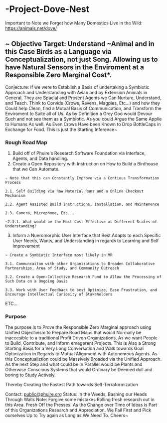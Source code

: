 # -Project-Dove-Nest
Important to Note we Forget how Many Domestics Live in the Wild: https://animals.net/dove/

## ~ Objective Target: Understand ~Animal and in this Case Birds as a Language via Conceptualization, not just Song. Allowing us to have Natural Sensors in the Enviroment at a Responsible Zero Marginal Cost*.
Conjecture: If we were to Establish a Basis of undertaking a Symbiotic Approach and Understanding with Avian and by Extension Animals in General. They are Spacial and Present Agents we Can Nurture, Understand, and Teach. Think to Corvids (Crows, Ravens, Magpies, Etc...) and how they Could help Clean, find a Mutual Basis of Communication, and Transform the Enviroment to Suite all of Us. As by Definition a Grey Goo would Devour Such and not see them as a Symbiotic. As you could Argue the Same Applie to Humans As well. As Even Crows Have been Known to Drop BottleCaps in Exchange for Food. This is just the Starting Inference~

### Rough Road Map
1. Build off of Phuire's Research Software Foundation via Interface, Agents, and Data handling.
2. Create a Open Repository with Instruction on How to Build a Birdhouse that we Can Automate.
```
~ Note that this can Constantly Improve via a Contious Transformation Process

2.1. Self Building via Raw Material Runs and a Online Checkout Mechanism

2.2. Agent Assisted Build Instructions, Installation, and Maintenence

2.3. Camera, Microphone, Etc...

~2.3.1. What would be the Most Cost Effective at Different Scales of Understanding?
```
3. Inform a Nueromorphic User Interface that Best Adapts to each Specific User Needs, Wants, and Understanding in regards to Learning and Self Improvement
```
~ Create a Symbiotic Interface most likely in MR

3.1. Communcaiton with other Organizations to Broaden Collaborative Partnerships, Area of Study, and Community Outreach

3.2. Create a Open-Collective Research Fund to Allow the Processing of Such Data on a Ongoing Basis

3.3. Work with User Feedback to best Optimize, Ease Frustration, and Encourage Intellectual Curiosity of Stakeholders
```
ETC...

### Purpose
The purpose is to Prove the Responsible Zero Marginal approach using Unified Objectivism to Prepare Road Maps that would Normally be inaccesible to a traditional Profit Driven Organizations. As we want People to Build, Contribute, and Inform emegerent Projects. This is Also a Strong Starting Basis for a Very Long Conversation and Walk towards Goal Optimization in Regards to Mutual Alignment with Autonomous Agents. As this Conceptualiztion could be Massively Broaded via the Unified Approach. As the next Step and what could be In Parallel would be Plants and Otherwise Conscious Systems that would Ordinary be Deemed dull and boring to Study Actively.

Thereby Creating the Fastest Path towards Self-Terraformization

Contact: public@phuire.org
Status: In the Weeds, Bashing our Heads Through Walls
Note: Forgive some mistakes Rolling fresh research out in this Area. Fresh Off the Presses. As the Change over Time of Ideas is Part of this Organizations Research and Appreciation. We Fail First and Pick ourselves Up to Try again as Long as We Need To. Cheers~
